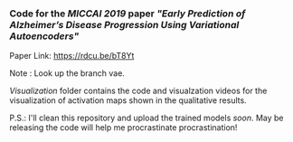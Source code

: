 ### Code for the *MICCAI 2019* paper *"Early Prediction of Alzheimer’s Disease Progression Using Variational Autoencoders"*

Paper Link: https://rdcu.be/bT8Yt

Note : Look up the branch vae.

*Visualization* folder contains the code and visualzation videos for the visualization of activation maps shown in the qualitative results.

P.S.: I'll clean this repository and upload the trained models *soon*. May be releasing the code will help me procrastinate procrastination!
